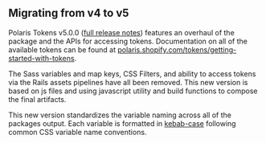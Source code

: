 ## Migrating from v4 to v5

Polaris Tokens v5.0.0 ([full release notes](https://github.com/Shopify/polaris-react/releases/tag/tokens-v5.0.0)) features an overhaul of the package and the APIs for accessing tokens. Documentation on all of the available tokens can be found at [polaris.shopify.com/tokens/getting-started-with-tokens](https://polaris.shopify.com/tokens/getting-started-with-tokens).

The Sass variables and map keys, CSS Filters, and ability to access tokens via the Rails assets pipelines have all been removed. This new version is based on js files and using javascript utility and build functions to compose the final artifacts.

This new version standardizes the variable naming across all of the packages output. Each variable is formatted in [kebab-case](https://wiki.c2.com/?KebabCase) following common CSS variable name conventions.
